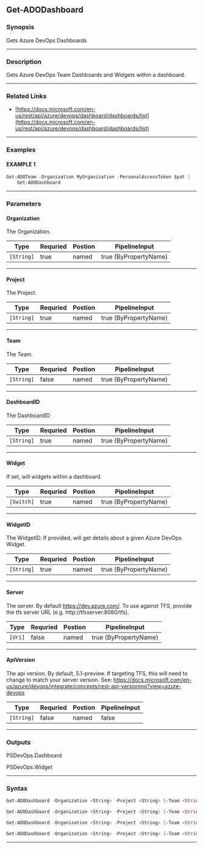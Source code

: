 
Get-ADODashboard
----------------
### Synopsis
Gets Azure DevOps Dashboards

---
### Description

Gets Azure DevOps Team Dashboards and Widgets within a dashboard.

---
### Related Links
* [https://docs.microsoft.com/en-us/rest/api/azure/devops/dashboard/dashboards/list](https://docs.microsoft.com/en-us/rest/api/azure/devops/dashboard/dashboards/list)
---
### Examples
#### EXAMPLE 1
```PowerShell
Get-ADOTeam -Organization MyOrganization -PersonalAccessToken $pat |
    Get-ADODashboard
```

---
### Parameters
#### **Organization**

The Organization.



|Type          |Requried|Postion|PipelineInput        |
|--------------|--------|-------|---------------------|
|```[String]```|true    |named  |true (ByPropertyName)|
---
#### **Project**

The Project.



|Type          |Requried|Postion|PipelineInput        |
|--------------|--------|-------|---------------------|
|```[String]```|true    |named  |true (ByPropertyName)|
---
#### **Team**

The Team.



|Type          |Requried|Postion|PipelineInput        |
|--------------|--------|-------|---------------------|
|```[String]```|false   |named  |true (ByPropertyName)|
---
#### **DashboardID**

The DashboardID



|Type          |Requried|Postion|PipelineInput        |
|--------------|--------|-------|---------------------|
|```[String]```|true    |named  |true (ByPropertyName)|
---
#### **Widget**

If set, will widgets within a dashboard.



|Type          |Requried|Postion|PipelineInput        |
|--------------|--------|-------|---------------------|
|```[Switch]```|true    |named  |true (ByPropertyName)|
---
#### **WidgetID**

The WidgetID.  If provided, will get details about a given Azure DevOps Widget.



|Type          |Requried|Postion|PipelineInput        |
|--------------|--------|-------|---------------------|
|```[String]```|true    |named  |true (ByPropertyName)|
---
#### **Server**

The server.  By default https://dev.azure.com/.
To use against TFS, provide the tfs server URL (e.g. http://tfsserver:8080/tfs).



|Type       |Requried|Postion|PipelineInput        |
|-----------|--------|-------|---------------------|
|```[Uri]```|false   |named  |true (ByPropertyName)|
---
#### **ApiVersion**

The api version.  By default, 5.1-preview.
If targeting TFS, this will need to change to match your server version.
See: https://docs.microsoft.com/en-us/azure/devops/integrate/concepts/rest-api-versioning?view=azure-devops



|Type          |Requried|Postion|PipelineInput|
|--------------|--------|-------|-------------|
|```[String]```|false   |named  |false        |
---
### Outputs
PSDevOps.Dashboard


PSDevOps.Widget


---
### Syntax
```PowerShell
Get-ADODashboard -Organization <String> -Project <String> [-Team <String>] [-Server <Uri>] [-ApiVersion <String>] [<CommonParameters>]
```
```PowerShell
Get-ADODashboard -Organization <String> -Project <String> [-Team <String>] -DashboardID <String> -WidgetID <String> [-Server <Uri>] [-ApiVersion <String>] [<CommonParameters>]
```
```PowerShell
Get-ADODashboard -Organization <String> -Project <String> [-Team <String>] -DashboardID <String> -Widget [-Server <Uri>] [-ApiVersion <String>] [<CommonParameters>]
```
```PowerShell
Get-ADODashboard -Organization <String> -Project <String> [-Team <String>] -DashboardID <String> [-Server <Uri>] [-ApiVersion <String>] [<CommonParameters>]
```
---


